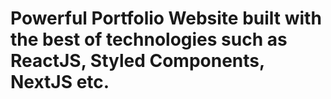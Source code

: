 # Powerful Portfolio Website built with the best of technologies such as ReactJS, Styled Components, NextJS etc. 
